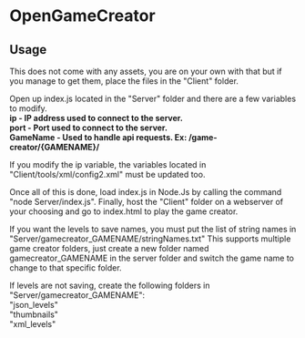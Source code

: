 # OpenGameCreator

## Usage

This does not come with any assets, you are on your own with that but if you manage to get them, place the files in the "Client" folder.

Open up index.js located in the "Server" folder and there are a few variables to modify.<br />
**ip - IP address used to connect to the server.**<br />
**port - Port used to connect to the server.**<br />
**GameName - Used to handle api requests. Ex: /game-creator/{GAMENAME}/**

If you modify the ip variable, the variables located in "Client/tools/xml/config2.xml" must be updated too.

Once all of this is done, load index.js in Node.Js by calling the command "node Server/index.js".
Finally, host the "Client" folder on a webserver of your choosing and go to index.html to play the game creator.

If you want the levels to save names, you must put the list of string names in "Server/gamecreator_GAMENAME/stringNames.txt"
This supports multiple game creator folders, just create a new folder named gamecreator_GAMENAME in the server folder and switch
the game name to change to that specific folder.

If levels are not saving, create the following folders in "Server/gamecreator_GAMENAME":<br />
"json_levels"<br />
"thumbnails"<br />
"xml_levels"<br />
